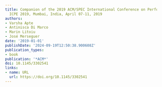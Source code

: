 ```yaml
---
title: Companion of the 2019 ACM/SPEC International Conference on Performance Engineering,
  ICPE 2019, Mumbai, India, April 07-11, 2019
authors:
- Varsha Apte
- Antinisca Di Marco
- Marin Litoiu
- José Merseguer
date: '2019-01-01'
publishDate: '2024-09-19T12:50:38.900608Z'
publication_types:
- book
publication: '*ACM*'
doi: 10.1145/3302541
links:
- name: URL
  url: https://doi.org/10.1145/3302541
---
```


